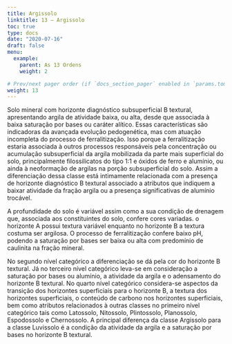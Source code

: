 ```yaml
---
title: Argissolo
linktitle: 13 – Argissolo
toc: true
type: docs
date: "2020-07-16"
draft: false
menu:
  example:
    parent: As 13 Ordens
    weight: 2

# Prev/next pager order (if `docs_section_pager` enabled in `params.toml`)
weight: 13
---
```


Solo mineral com horizonte diagnóstico subsuperficial B textural, apresentando argila de atividade baixa, ou alta, desde que associada à baixa saturação por bases ou caráter alítico. Essas características são indicadoras da avançada evolução pedogenética, mas com atuação incompleta do processo de ferralitização. Isso porque a ferralitização estaria associada à outros processos responsáveis pela concentração ou acumulação subsuperficial da argila mobilizada da parte mais superficial do solo, principalmente filossilicatos do tipo 1:1 e óxidos de ferro e alumínio, ou ainda à neoformação de argilas na porção subsuperficial do solo. Assim a diferenciação dessa classe está intimamente relacionada com a presença de horizonte diagnóstico B textural associado a atributos que indiquem a baixar atividade da fração argila ou a presença significativas de alumínio trocável.

A profundidade do solo é variável assim como a sua condição de drenagem que, associada aos constituintes do solo, confere cores variadas. o horizonte A possui textura variável enquanto no horizonte B a textura costuma ser argilosa. O processo de ferralitização confere baixo pH, podendo a saturação por bases ser baixa ou alta com predomínio de caulinita na fração mineral.

No segundo nível categórico a diferenciação se dá pela cor do horizonte B textural. Já no terceiro nível categórico leva-se em consideração a saturação por bases ou alumínio, a atividade da argila e o adensamento do horizonte B textural. No quarto nível categórico considera-se aspectos da transição dos horizontes superficiais para o horizonte B, a textura dos horizontes superficiais, o conteúdo de carbono nos horizontes superficiais, bem como atributos relacionados à outras classes no primeiro nível categórico tais como Latossolo, Nitossolo, Plintossolo, Planossolo, Espodossolo e Chernossolo. A principal diferença da classe Argissolo para a classe Luvissolo é a condição da atividade da argila e a saturação por bases no horizonte B textural.